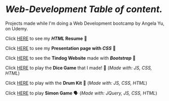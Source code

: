 # _Web-Development Table of content._
Projects made while I'm doing a Web Development bootcamp by Angela Yu, on Udemy.

Click [HERE](https://emanuelrodriguezbedeman.github.io/Web-Development/HTML%20Resume/index.html) to see my **_HTML_ Resume** 📄

Click [HERE](https://emanuelrodriguezbedeman.github.io/Web-Development/CSS%20Presentation/index.html) to see my **Presentation page with _CSS_** 🎨

Click [HERE](https://emanuelrodriguezbedeman.github.io/Web-Development/Tindog%20Bootstrap%205/index.html) to see the **Tindog Website** made with **_Bootstrap_** 🐶

Click [HERE](https://emanuelrodriguezbedeman.github.io/Web-Development/Dice%20Game/dice.html) to play the **Dice Game** that I made! 🎲 (_Made with: JS, CSS, HTML_)

Click [HERE](https://emanuelrodriguezbedeman.github.io/Web-Development/Drum%20kit/index.html) to play with the **Drum Kit** 🥁 (_Made with: JS, CSS, HTML_)

Click [HERE](https://emanuelrodriguezbedeman.github.io/Web-Development/Simon%20Game/index.html) to play **Simon Game** 🗣 (_Made with: JQuery, JS, CSS, HTML_)
